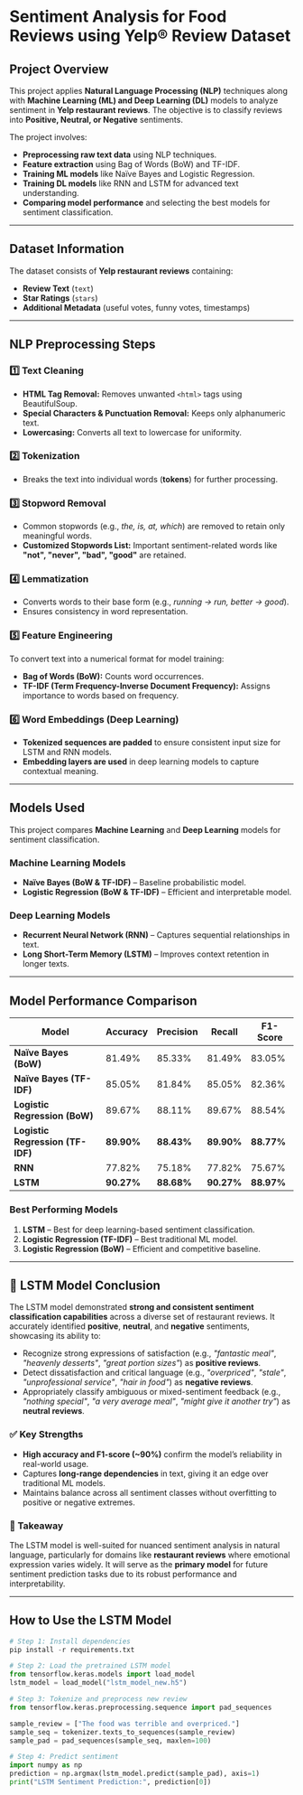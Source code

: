 # **Sentiment Analysis for Food Reviews using Yelp® Review Dataset**

## **Project Overview**
This project applies **Natural Language Processing (NLP)** techniques along with **Machine Learning (ML) and Deep Learning (DL)** models to analyze sentiment in **Yelp restaurant reviews**. The objective is to classify reviews into **Positive, Neutral, or Negative** sentiments.

The project involves:
- **Preprocessing raw text data** using NLP techniques.
- **Feature extraction** using Bag of Words (BoW) and TF-IDF.
- **Training ML models** like Naïve Bayes and Logistic Regression.
- **Training DL models** like RNN and LSTM for advanced text understanding.
- **Comparing model performance** and selecting the best models for sentiment classification.

---

## **Dataset Information**
The dataset consists of **Yelp restaurant reviews** containing:
- **Review Text** (`text`)
- **Star Ratings** (`stars`)
- **Additional Metadata** (useful votes, funny votes, timestamps)

---

## **NLP Preprocessing Steps**

### **1️⃣ Text Cleaning**
- **HTML Tag Removal:** Removes unwanted `<html>` tags using BeautifulSoup.
- **Special Characters & Punctuation Removal:** Keeps only alphanumeric text.
- **Lowercasing:** Converts all text to lowercase for uniformity.

### **2️⃣ Tokenization**
- Breaks the text into individual words (**tokens**) for further processing.

### **3️⃣ Stopword Removal**
- Common stopwords (e.g., *the, is, at, which*) are removed to retain only meaningful words.
- **Customized Stopwords List:** Important sentiment-related words like **"not", "never", "bad", "good"** are retained.

### **4️⃣ Lemmatization**
- Converts words to their base form (e.g., *running → run, better → good*).
- Ensures consistency in word representation.

### **5️⃣ Feature Engineering**
To convert text into a numerical format for model training:
- **Bag of Words (BoW):** Counts word occurrences.
- **TF-IDF (Term Frequency-Inverse Document Frequency):** Assigns importance to words based on frequency.

### **6️⃣ Word Embeddings (Deep Learning)**
- **Tokenized sequences are padded** to ensure consistent input size for LSTM and RNN models.
- **Embedding layers are used** in deep learning models to capture contextual meaning.

---

## **Models Used**
This project compares **Machine Learning** and **Deep Learning** models for sentiment classification.

### **Machine Learning Models**
- **Naïve Bayes (BoW & TF-IDF)** – Baseline probabilistic model.
- **Logistic Regression (BoW & TF-IDF)** – Efficient and interpretable model.

### **Deep Learning Models**
- **Recurrent Neural Network (RNN)** – Captures sequential relationships in text.
- **Long Short-Term Memory (LSTM)** – Improves context retention in longer texts.

---

## **Model Performance Comparison**

| **Model** | **Accuracy** | **Precision** | **Recall** | **F1-Score** |
|-----------|-------------|--------------|-----------|------------|
| **Naïve Bayes (BoW)** | 81.49% | 85.33% | 81.49% | 83.05% |
| **Naïve Bayes (TF-IDF)** | 85.05% | 81.84% | 85.05% | 82.36% |
| **Logistic Regression (BoW)** | 89.67% | 88.11% | 89.67% | 88.54% |
| **Logistic Regression (TF-IDF)** | **89.90%** | **88.43%** | **89.90%** | **88.77%** |
| **RNN** | 77.82% | 75.18% | 77.82% | 75.67% |
| **LSTM** | **90.27%** | **88.68%** | **90.27%** | **88.97%** |

### **Best Performing Models**
1. **LSTM** – Best for deep learning-based sentiment classification.
2. **Logistic Regression (TF-IDF)** – Best traditional ML model.
3. **Logistic Regression (BoW)** – Efficient and competitive baseline.

---

## 📌 LSTM Model Conclusion

The LSTM model demonstrated **strong and consistent sentiment classification capabilities** across a diverse set of restaurant reviews. It accurately identified **positive**, **neutral**, and **negative** sentiments, showcasing its ability to:

- Recognize strong expressions of satisfaction (e.g., *"fantastic meal"*, *"heavenly desserts"*, *"great portion sizes"*) as **positive reviews**.
- Detect dissatisfaction and critical language (e.g., *"overpriced"*, *"stale"*, *"unprofessional service"*, *"hair in food"*) as **negative reviews**.
- Appropriately classify ambiguous or mixed-sentiment feedback (e.g., *"nothing special"*, *"a very average meal"*, *"might give it another try"*) as **neutral reviews**.

### ✅ Key Strengths

- **High accuracy and F1-score (~90%)** confirm the model’s reliability in real-world usage.
- Captures **long-range dependencies** in text, giving it an edge over traditional ML models.
- Maintains balance across all sentiment classes without overfitting to positive or negative extremes.

### 🧠 Takeaway

The LSTM model is well-suited for nuanced sentiment analysis in natural language, particularly for domains like **restaurant reviews** where emotional expression varies widely. It will serve as the **primary model** for future sentiment prediction tasks due to its robust performance and interpretability.

---

## **How to Use the LSTM Model**

```python
# Step 1: Install dependencies
pip install -r requirements.txt

# Step 2: Load the pretrained LSTM model
from tensorflow.keras.models import load_model
lstm_model = load_model("lstm_model_new.h5")

# Step 3: Tokenize and preprocess new review
from tensorflow.keras.preprocessing.sequence import pad_sequences

sample_review = ["The food was terrible and overpriced."]
sample_seq = tokenizer.texts_to_sequences(sample_review)
sample_pad = pad_sequences(sample_seq, maxlen=100)

# Step 4: Predict sentiment
import numpy as np
prediction = np.argmax(lstm_model.predict(sample_pad), axis=1)
print("LSTM Sentiment Prediction:", prediction[0])
